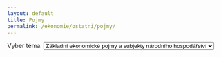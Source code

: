 ```yaml
---
layout: default
title: Pojmy
permalink: /ekonomie/ostatni/pojmy/
---
```


<script defer src="https://cdn.jsdelivr.net/npm/alpinejs@3.x.x/dist/cdn.min.js"></script>

<div x-data="{
    topic: '1',
    data: [],
    getData() {
        let promises = []
        for (i = 1; i <= 20; i++) {
            promises.push(
                fetch('/ekonomie/ostatni/pojmy/' + i)
                    .then(res => res.text())
                    .then(html => /<body.*?>([\s\S]*)<\/body>/.exec(html)[1])
            )
        }
        Promise.all(promises).then(res => {
            this.data = res
        })
    }
}" x-init="getData()">

<label for="topics">Vyber téma:</label>
<select id="topics" x-model="topic">
    <option value="1">Základní ekonomické pojmy a subjekty národního hospodářství</option>
    <option value="2">Marketing</option>
    <option value="3">Daňová soustava ČR zaměřená na přímé daně</option>
    <option value="4">Hospodářská politika státu</option>
    <option value="5">Personální činnost podniku</option>
    <option value="6">Dlouhodobý majetek podniku</option>
    <option value="7">Podnik a podnikání</option>
    <option value="8">Oběžný majetek podniku*</option>
    <option value="9">Daňová soustava ČR zaměřená na nepřímé daně</option>
    <option value="10">Odměňování</option>
    <option value="11">Národní hospodářství</option>
    <option value="12">Cenné papíry</option>
    <option value="13">Centrální banka</option>
    <option value="14">Obchodování s cennými papíry</option>
    <option value="15">Obchodní banky</option>
    <option value="16">Finanční řízení podniku</option>
    <option value="17">Daňová evidence</option>
    <option value="18">Náklady a výnosy podniku*</option>
    <option value="19">Trh a tržní mechanismus</option>
    <option value="20">Management</option>
</select>

<div x-html="data[topic - 1]"></div>
